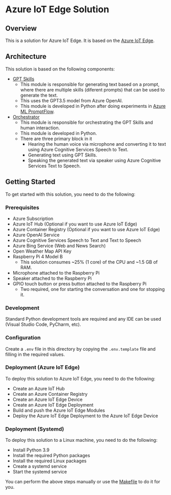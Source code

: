 # Azure IoT Edge Solution

## Overview

This is a solution for Azure IoT Edge. It is based on the [Azure IoT Edge](https://docs.microsoft.com/en-us/azure/iot-edge/).

## Architecture

This solution is based on the following components:

- [GPT Skills](./modules/gptskills/README.md)
    - This module is responsible for generating text based on a prompt, where there are multiple skills (diferent prompts) that can be used to generate the text.
    - This uses the GPT3.5 model from Azure OpenAI.
    - This module is developed in Python after doing experiments in [Azure ML PromptFlow](https://learn.microsoft.com/en-us/azure/machine-learning/prompt-flow/overview-what-is-prompt-flow?view=azureml-api-2).
- [Orchestrator](./modules/orchestrator/README.md)
    - This module is responsible for orchestrating the GPT Skills and human interaction.
    - This module is developed in Python.
    - There are three primary block in it
        - Hearing the human voice via microphone and converting it to text using Azure Cognitive Services Speech to Text.
        - Generating text using GPT Skills.
        - Speaking the generated text via speaker using Azure Cognitive Services Text to Speech.

## Getting Started

To get started with this solution, you need to do the following:

### Prerequisites

- Azure Subscription
- Azure IoT Hub (Optional if you want to use Azure IoT Edge)
- Azure Container Registry (Optional if you want to use Azure IoT Edge)
- Azure OpenAI Service
- Azure Cognitive Services Speech to Text and Text to Speech
- Azure Bing Service (Web and News Search)
- Open Weather Map API Key
- Raspberry Pi 4 Model B
    - This solution consumes ~25% (1 core) of the CPU and ~1.5 GB of RAM.
- Microphone attached to the Raspberry Pi
- Speaker attached to the Raspberry Pi
- GPIO touch button or press button attached to the Raspberry Pi
    - Two required, one for starting the conversation and one for stopping it.

### Development

Standard Python development tools are required and any IDE can be used (Visual Studio Code, PyCharm, etc).

### Configuration

Create a `.env` file in this directory by copying the `.env.template` file and filling in the required values.

### Deployment (Azure IoT Edge)

To deploy this solution to Azure IoT Edge, you need to do the following:

- Create an Azure IoT Hub
- Create an Azure Container Registry
- Create an Azure IoT Edge Device
- Create an Azure IoT Edge Deployment
- Build and push the Azure IoT Edge Modules
- Deploy the Azure IoT Edge Deployment to the Azure IoT Edge Device

### Deployment (Systemd)

To deploy this solution to a Linux machine, you need to do the following:

- Install Python 3.9
- Install the required Python packages
- Install the required Linux packages
- Create a systemd service
- Start the systemd service

You can perform the above steps manually or use the [Makefile](../python_wheel_package/Makefile) to do it for you.
